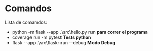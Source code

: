 # Comandos
Lista de comamdos:
- python -m flask --app .\src\hello.py run **para correr el programa**
- coverage run -m pytest **Tests python**
- flask --app .\src\flaskr run --debug **Modo Debug**
